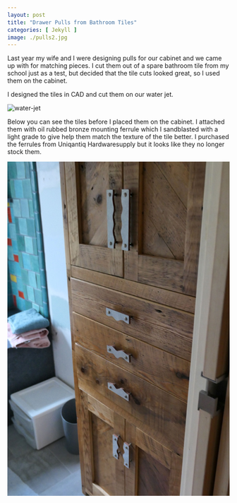 ```yaml
---
layout: post
title: "Drawer Pulls from Bathroom Tiles"
categories: [ Jekyll ]
image: ./pulls2.jpg
---
```


Last year my wife and I were designing pulls for our cabinet and we came up with for matching pieces. I cut them out of a spare bathroom tile from my school just as a test, but decided that the tile cuts looked great, so I used them on the cabinet.

I designed the tiles in CAD and cut them on our water jet. 

![water-jet](./waterjetpull.jpg)

Below you can see the tiles before I placed them on the cabinet. I attached them with oil rubbed bronze mounting ferrule which I sandblasted with a light grade to give help them match the texture of the tile better. I purchased the ferrules from Uniqantiq Hardwaresupply but it looks like they no longer stock them. 

![cabinet](pullsoncabinet2.jpg)


